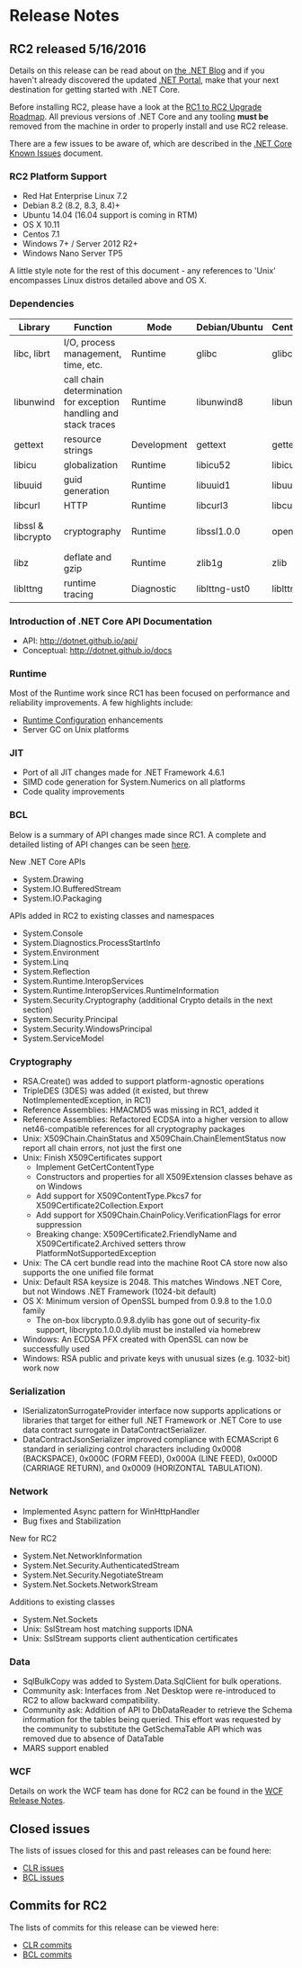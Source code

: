 # Release Notes

## RC2 released 5/16/2016

Details on this release can be read about on
[the .NET Blog](https://blogs.msdn.microsoft.com/dotnet/2016/05/16/announcing-net-core-rc2/) and if you haven't already discovered the updated [.NET Portal](http://go.microsoft.com/fwlink/?LinkID=798306), make that your next destination for getting started with .NET Core.

Before installing RC2, please have a look at the [RC1 to RC2 Upgrade Roadmap](RC1-RC2_Upgrade.md). All previous versions of .NET Core and any tooling **must be** removed from the machine in order to properly install and use RC2 release.

There are a few issues to be aware of, which are described in the [.NET Core Known Issues](Known-Issues-RC2.md) document.

### RC2 Platform Support

* Red Hat Enterprise Linux 7.2
* Debian 8.2 (8.2, 8.3, 8.4)+
* Ubuntu 14.04 (16.04 support is coming in RTM)
* OS X 10.11
* Centos 7.1
* Windows 7+ / Server 2012 R2+
* Windows Nano Server TP5

A little style note for the rest of this document - any references to 'Unix' encompasses Linux distros detailed above and OS X.

### Dependencies

| Library             | Function                                                         | Mode          |Debian/Ubuntu  | CentOS/RHEL   | OS X                  |
| ------------------- | ---------------------------------------------------------------- | ------------- | ------------- | ------------- | --------------------- |
| libc, librt         | I/O, process management, time, etc.                              | Runtime       | glibc         | glibc         | Part of OS            |
| libunwind           | call chain determination for exception handling and stack traces | Runtime       | libunwind8    | libunwind     | Part of OS            |
| gettext             | resource strings                                                 | Development   | gettext       | gettext       | n/a                   |
| libicu              | globalization                                                    | Runtime       | libicu52      | libicu        | Part of OS            |
| libuuid             | guid generation                                                  | Runtime       | libuuid1      | libuuid       | Part of OS            |
| libcurl             | HTTP                                                             | Runtime       | libcurl3      | libcurl       | Part of OS            |
| libssl & libcrypto  | cryptography                                                     | Runtime       | libssl1.0.0   | openssl-libs  | Openssl from homebrew |
| libz                | deflate and gzip                                                 | Runtime       | zlib1g        |zlib           | Part of OS            |
| liblttng            | runtime tracing                                                  | Diagnostic    | liblttng-ust0 | liblttng-ust0 | Part of OS            |

### Introduction of .NET Core API Documentation

* API: http://dotnet.github.io/api/
* Conceptual: http://dotnet.github.io/docs

### Runtime

Most of the Runtime work since RC1 has been focused on performance and reliability improvements. A few highlights include:

* [Runtime Configuration](https://github.com/dotnet/cli/blob/rel/1.0.0/Documentation/specs/runtime-configuration-file.md) enhancements
* Server GC on Unix platforms

### JIT

* Port of all JIT changes made for .NET Framework 4.6.1
* SIMD code generation for System.Numerics on all platforms
* Code quality improvements

### BCL

Below is a summary of API changes made since RC1. A complete and detailed listing of API changes can be seen [here](RC1-RC2_API_diff.md).

New .NET Core APIs

* System.Drawing
* System.IO.BufferedStream
* System.IO.Packaging

APIs added in RC2 to existing classes and namespaces

* System.Console
* System.Diagnostics.ProcessStartInfo
* System.Environment
* System.Linq
* System.Reflection
* System.Runtime.InteropServices
* System.Runtime.InteropServices.RuntimeInformation
* System.Security.Cryptography (additional Crypto details in the next section)
* System.Security.Principal
* System.Security.WindowsPrincipal
* System.ServiceModel

### Cryptography

* RSA.Create() was added to support platform-agnostic operations
* TripleDES (3DES) was added (it existed, but threw NotImplementedException, in RC1)
* Reference Assemblies: HMACMD5 was missing in RC1, added it
* Reference Assemblies: Refactored ECDSA into a higher version to allow net46-compatible references for all cryptography packages
* Unix: X509Chain.ChainStatus and X509Chain.ChainElementStatus now report all chain errors, not just the first one
* Unix: Finish X509Certificates support
    * Implement GetCertContentType
    * Constructors and properties for all X509Extension classes behave as on Windows
    * Add support for X509ContentType.Pkcs7 for X509Certificate2Collection.Export
    * Add support for X509Chain.ChainPolicy.VerificationFlags for error suppression
    * Breaking change: X509Certificate2.FriendlyName and X509Certificate2.Archived setters throw PlatformNotSupportedException
* Unix: The CA cert bundle read into the machine Root CA store now also supports the one unified file format
* Unix: Default RSA keysize is 2048. This matches Windows .NET Core, but not Windows .NET Framework (1024-bit default)
* OS X: Minimum version of OpenSSL bumped from 0.9.8 to the 1.0.0 family
    * The on-box libcrypto.0.9.8.dylib has gone out of security-fix support, libcrypto.1.0.0.dylib must be installed via homebrew
* Windows: An ECDSA PFX created with OpenSSL can now be successfully used
* Windows: RSA public and private keys with unusual sizes (e.g. 1032-bit) work now

### Serialization

* ISerializatonSurrogateProvider interface now supports applications or libraries that target for either full .NET Framework or .NET Core to use data contract surrogate in DataContractSerializer.
* DataContractJsonSerializer improved compliance with ECMAScript 6 standard in serializing control characters including 0x0008 (BACKSPACE), 0x000C (FORM FEED), 0x000A (LINE FEED), 0x000D (CARRIAGE RETURN), and 0x0009 (HORIZONTAL TABULATION).

### Network

* Implemented Async pattern for WinHttpHandler
* Bug fixes and Stabilization

New for RC2

* System.Net.NetworkInformation
* System.Net.Security.AuthenticatedStream
* System.Net.Security.NegotiateStream
* System.Net.Sockets.NetworkStream

Additions to existing classes

* System.Net.Sockets
* Unix: SslStream host matching supports IDNA
* Unix: SslStream supports client authentication certificates

### Data

* SqlBulkCopy was added to System.Data.SqlClient for bulk operations.
* Community ask: Interfaces from .Net Desktop were re-introduced to RC2 to allow backward compatibility.
* Community ask: Addition of API to DbDataReader to retrieve the Schema information for the tables being queried. This effort was requested by the community to substitute the GetSchemaTable API which was removed due to absence of DataTable
* MARS support enabled

### WCF

Details on work the WCF team has done for RC2 can be found in the [WCF Release Notes](https://github.com/dotnet/wcf/releases/tag/v1.0.0-rc2).

## Closed issues

The lists of issues closed for this and past releases can be found here:

* [CLR issues](https://github.com/dotnet/coreclr/issues?q=is%3Aissue+no%3Amilestone+is%3Aclosed)
* [BCL issues](https://github.com/dotnet/corefx/issues?q=is%3Aissue+no%3Amilestone+is%3Aclosed)

## Commits for RC2

The lists of commits for this release can be viewed here:

* [CLR commits](https://github.com/dotnet/coreclr/commits/release/1.0.0-rc2)
* [BCL commits](https://github.com/dotnet/corefx/commits/release/1.0.0-rc2)